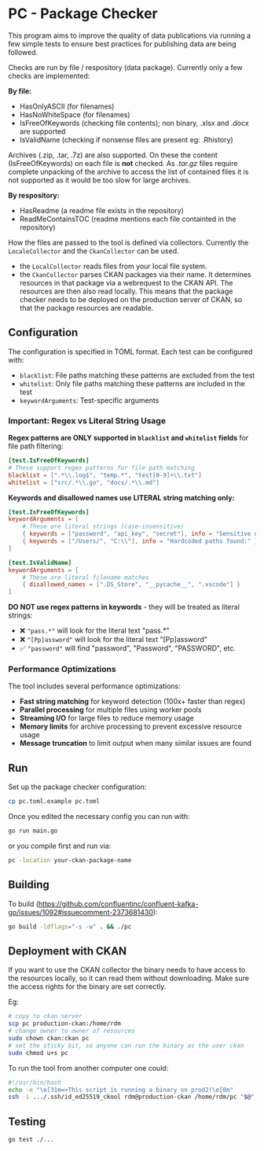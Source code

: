 # PC - Package Checker

This program aims to improve the quality of data publications via running a few simple tests to ensure best practices for publishing data are being followed.

Checks are run by file / respository (data package).
Currently only a few checks are implemented:

**By file:**
- HasOnlyASCII (for filenames)
- HasNoWhiteSpace (for filenames)
- IsFreeOfKeywords (checking file contents); non binary, .xlsx and .docx are supported
- IsValidName (checking if nonsense files are present eg: .Rhistory)

Archives (.zip, .tar, .7z) are also supported. On these the content (IsFreeOfKeywords) on each file is **not** checked.
As *.tar.gz* files require complete unpacking of the archive to access the list of contained files it is not supported as it would be too slow for large archives.

**By respository:**
- HasReadme (a readme file exists in the repository)
- ReadMeContainsTOC (readme mentions each file containted in the repository)

How the files are passed to the tool is defined via collectors. Currently the `LocaleCollector` and the `CkanCollector` can be used. 
- the `LocalCollector` reads files from your local file system. 
- the `CkanCollector` parses CKAN packages via their name. It determines resources in that package via a webrequest to the CKAN API. The resources are then also read locally. This means that the package checker needs to be deployed on the production server of CKAN, so that the package resources are readable.

## Configuration

The configuration is specified in TOML format. Each test can be configured with:
- `blacklist`: File paths matching these patterns are excluded from the test
- `whitelist`: Only file paths matching these patterns are included in the test
- `keywordArguments`: Test-specific arguments

### Important: Regex vs Literal String Usage

**Regex patterns are ONLY supported in `blacklist` and `whitelist` fields** for file path filtering:

```toml
[test.IsFreeOfKeywords]
# These support regex patterns for file path matching
blacklist = [".*\\.log$", "temp.*", "test[0-9]+\\.txt"]
whitelist = ["src/.*\\.go", "docs/.*\\.md"]
```

**Keywords and disallowed names use LITERAL string matching only:**

```toml
[test.IsFreeOfKeywords]
keywordArguments = [
    # These are literal strings (case-insensitive)
    { keywords = ["password", "api_key", "secret"], info = "Sensitive data found:" },
    { keywords = ["/Users/", "C:\\"], info = "Hardcoded paths found:" }
]

[test.IsValidName]
keywordArguments = [
    # These are literal filename matches
    { disallowed_names = [".DS_Store", "__pycache__", ".vscode"] }
]
```

**DO NOT use regex patterns in keywords** - they will be treated as literal strings:
- ❌ `"pass.*"` will look for the literal text "pass.*"
- ❌ `"[Pp]assword"` will look for the literal text "[Pp]assword"
- ✅ `"password"` will find "password", "Password", "PASSWORD", etc.

### Performance Optimizations

The tool includes several performance optimizations:
- **Fast string matching** for keyword detection (100x+ faster than regex)
- **Parallel processing** for multiple files using worker pools
- **Streaming I/O** for large files to reduce memory usage
- **Memory limits** for archive processing to prevent excessive resource usage
- **Message truncation** to limit output when many similar issues are found

## Run
Set up the package checker configuration:
```bash
cp pc.toml.example pc.toml
```

Once you edited the necessary config you can run with:
```bash
go run main.go
```

or you compile first and run via:
```bash
pc -location your-ckan-package-name
```

## Building
To build (https://github.com/confluentinc/confluent-kafka-go/issues/1092#issuecomment-2373681430): 
```bash
go build -ldflags="-s -w" . && ./pc
```

## Deployment with CKAN
If you want to use the CKAN collector the binary needs to have access to the resources locally, so it can read them without downloading. Make sure the access rights for the binary are set correctly.

Eg:
```bash
# copy to ckan server
scp pc production-ckan:/home/rdm
# change owner to owner of resources
sudo chown ckan:ckan pc
# set the sticky bit, so anyone can run the binary as the user ckan
sudo chmod u+s pc
```

To run the tool from another computer one could:
```bash
#!/usr/bin/bash
echo -e "\e[31m=>This script is running a binary on prod2!\e[0m"
ssh -i .../.ssh/id_ed25519_ckool rdm@production-ckan /home/rdm/pc "$@"
```


## Testing
```
go test ./...
```


